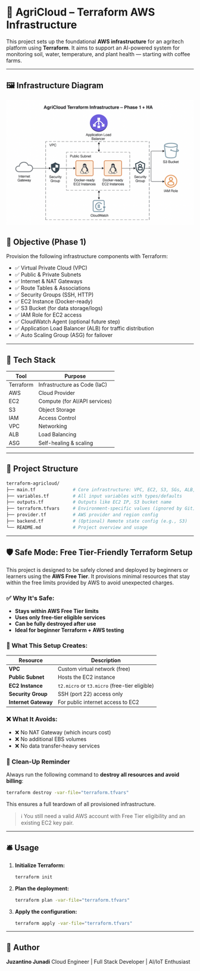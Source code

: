 # 🌿 AgriCloud – Terraform AWS Infrastructure

This project sets up the foundational **AWS infrastructure** for an agritech platform using **Terraform**. It aims to support an AI-powered system for monitoring soil, water, temperature, and plant health — starting with coffee farms.

---

## 🖼️ Infrastructure Diagram

![AgriCloud Infrastructure Diagram](./assets/agricloud-architecture.png)

## 🚀 Objective (Phase 1)

Provision the following infrastructure components with Terraform:

- ✅ Virtual Private Cloud (VPC)
- ✅ Public & Private Subnets
- ✅ Internet & NAT Gateways
- ✅ Route Tables & Associations
- ✅ Security Groups (SSH, HTTP)
- ✅ EC2 Instance (Docker-ready)
- ✅ S3 Bucket (for data storage/logs)
- ✅ IAM Role for EC2 access
- ✅ CloudWatch Agent (optional future step)
- ✅ Application Load Balancer (ALB) for traffic distribution
- ✅ Auto Scaling Group (ASG) for failover

---

## 🧱 Tech Stack

| Tool      | Purpose                       |
| --------- | ----------------------------- |
| Terraform | Infrastructure as Code (IaC)  |
| AWS       | Cloud Provider                |
| EC2       | Compute (for AI/API services) |
| S3        | Object Storage                |
| IAM       | Access Control                |
| VPC       | Networking                    |
| ALB       | Load Balancing                |
| ASG       | Self-healing & scaling        |

---

## 📁 Project Structure

```bash
terraform-agricloud/
├── main.tf              # Core infrastructure: VPC, EC2, S3, SGs, ALB, ASG
├── variables.tf         # All input variables with types/defaults
├── outputs.tf           # Outputs like EC2 IP, S3 bucket name
├── terraform.tfvars     # Environment-specific values (ignored by Git)
├── provider.tf          # AWS provider and region config
├── backend.tf           # (Optional) Remote state config (e.g., S3)
└── README.md            # Project overview and usage
```

---

## 🛡️ Safe Mode: Free Tier-Friendly Terraform Setup

This project is designed to be safely cloned and deployed by beginners or learners using the **AWS Free Tier**. It provisions minimal resources that stay within the free limits provided by AWS to avoid unexpected charges.

### ✅ Why It's Safe:

- **Stays within AWS Free Tier limits**
- **Uses only free-tier eligible services**
- **Can be fully destroyed after use**
- **Ideal for beginner Terraform + AWS testing**

### 🧱 What This Setup Creates:

| Resource             | Description                                   |
| -------------------- | --------------------------------------------- |
| **VPC**              | Custom virtual network (free)                 |
| **Public Subnet**    | Hosts the EC2 instance                        |
| **EC2 Instance**     | `t2.micro` or `t3.micro` (free-tier eligible) |
| **Security Group**   | SSH (port 22) access only                     |
| **Internet Gateway** | For public internet access to EC2             |

### ❌ What It Avoids:

- ❌ No NAT Gateway (which incurs cost)
- ❌ No additional EBS volumes
- ❌ No data transfer-heavy services

### 🧼 Clean-Up Reminder

Always run the following command to **destroy all resources and avoid billing**:

```bash
terraform destroy -var-file="terraform.tfvars"
```

This ensures a full teardown of all provisioned infrastructure.

> ℹ️ You still need a valid AWS account with Free Tier eligibility and an existing EC2 key pair.

---

## 🛎️ Usage

1. **Initialize Terraform:**

   ```bash
   terraform init
   ```

2. **Plan the deployment:**

   ```bash
   terraform plan -var-file="terraform.tfvars"
   ```

3. **Apply the configuration:**

   ```bash
   terraform apply -var-file="terraform.tfvars"
   ```

---

## 📌 Author

**Juzantino Junadi**
Cloud Engineer | Full Stack Developer | AI/IoT Enthusiast
